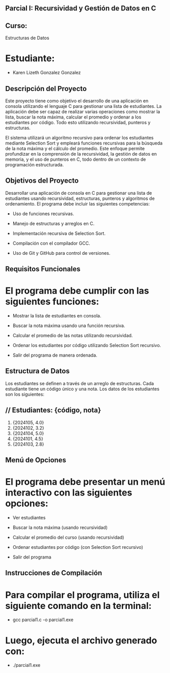 ## Parcial I: Recursividad y Gestión de Datos en C

## Curso: 
Estructuras de Datos

# Estudiante:
- Karen Lizeth Gonzalez Gonzalez

## Descripción del Proyecto

Este proyecto tiene como objetivo el desarrollo de una aplicación en consola utilizando el lenguaje C para gestionar una lista de estudiantes. La aplicación debe ser capaz de realizar varias operaciones como mostrar la lista, buscar la nota máxima, calcular el promedio y ordenar a los estudiantes por código. Todo esto utilizando recursividad, punteros y estructuras.

El sistema utilizará un algoritmo recursivo para ordenar los estudiantes mediante Selection Sort y empleará funciones recursivas para la búsqueda de la nota máxima y el cálculo del promedio. Este enfoque permite profundizar en la comprensión de la recursividad, la gestión de datos en memoria, y el uso de punteros en C, todo dentro de un contexto de programación estructurada.

## Objetivos del Proyecto

Desarrollar una aplicación de consola en C para gestionar una lista de estudiantes usando recursividad, estructuras, punteros y algoritmos de ordenamiento. El programa debe incluir las siguientes competencias:

- Uso de funciones recursivas.

- Manejo de estructuras y arreglos en C.

- Implementación recursiva de Selection Sort.

- Compilación con el compilador GCC.

- Uso de Git y GitHub para control de versiones.

## Requisitos Funcionales

# El programa debe cumplir con las siguientes funciones:

- Mostrar la lista de estudiantes en consola.

- Buscar la nota máxima usando una función recursiva.

- Calcular el promedio de las notas utilizando recursividad.

- Ordenar los estudiantes por código utilizando Selection Sort recursivo.

- Salir del programa de manera ordenada.

## Estructura de Datos

Los estudiantes se definen a través de un arreglo de estructuras. Cada estudiante tiene un código único y una nota. Los datos de los estudiantes son los siguientes:

## // Estudiantes: {código, nota}
1. {2024105, 4.0}  
2. {2024102, 3.2}  
3. {2024104, 5.0}  
4. {2024101, 4.5}  
5. {2024103, 2.8}  

## Menú de Opciones

# El programa debe presentar un menú interactivo con las siguientes opciones:

- Ver estudiantes

- Buscar la nota máxima (usando recursividad)

- Calcular el promedio del curso (usando recursividad)

- Ordenar estudiantes por código (con Selection Sort recursivo)

- Salir del programa

## Instrucciones de Compilación

# Para compilar el programa, utiliza el siguiente comando en la terminal:

- gcc parcial1.c -o parcial1.exe

# Luego, ejecuta el archivo generado con:

- ./parcial1.exe
